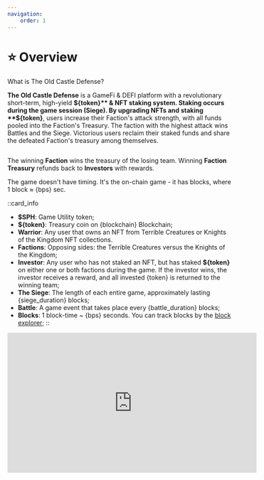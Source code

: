 ```yaml
---
navigation:
    order: 1
---
```


# ⭐ Overview

<p>What is The Old Castle Defense?</p>

<div>

**The Old Castle Defense** is a GameFi & DEFI platform with a revolutionary short-term, high-yield **${token}** & NFT 
staking system. Staking occurs during the game session (Siege). By upgrading NFTs and staking **${token}**, users 
increase their Faction's attack strength, with all funds pooled into the Faction's Treasury. The faction 
with the highest attack wins Battles and the Siege. Victorious users reclaim their staked funds and share 
the defeated Faction's treasury among themselves.
</div>

<img src="/assets/docs/.gitbook/assets/overview_{blockchain}_{token}.png" alt="">

<div>

The winning **Faction** wins the treasury of the losing team. Winning **Faction Treasury** 
refunds back to **Investors** with rewards.
</div>

<div>
The game doesn't have timing. It's the on-chain game - it has blocks, where 1 block ≈ {bps} sec.
</div>

::card_info
* **$SPH**: Game Utility token;
* **${token}**: Treasury coin on {blockchain} Blockchain;
* **Warrior**: Any user that owns an NFT from Terrible Creatures or Knights of the Kingdom NFT collections. 
* **Factions**: Opposing sides: the Terrible Creatures versus the Knights of the Kingdom;
* **Investor**: Any user who has not staked an NFT, but has staked **${token}** on either one or both factions during 
the game. If the investor wins, the investor receives a reward, and all invested {token} is returned 
to the winning team;
* **The Siege**: The length of each entire game, approximately lasting {siege_duration} blocks;
* **Battle**: A game event that takes place every {battle_duration} blocks;
* **Blocks**: 1 block-time ~ {bps} seconds. You can track blocks by the <a href="{block_explorer}" target="_blanc" class="doc-link">block explorer</a>;
::

<iframe width="560" height="315" 
src="https://www.youtube.com/embed/n1J3004v5Mk?si=VkA5GRAfMyZ6O-1-" 
title="YouTube video player" 
frameborder="0" 
allow="accelerometer; autoplay; 
clipboard-write; encrypted-media; gyroscope; picture-in-picture; web-share" allowfullscreen>
</iframe>